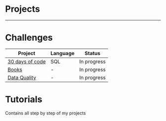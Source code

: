 # Projects 
 --------------------------------------------------
 

# Challenges

| Project | Language | Status |
| ------- | -------- | ------ |
| [30 days of code](https://github.com/Fernandaraujo/30days) | SQL | In progress |
| [Books](https://github.com/Fernandaraujo/Books) | - | In progress |
| [Data Quality](https://github.com/Fernandaraujo/DataQuality) | - | In progress |
 

 # Tutorials 

 Contains all step by step of my projects
